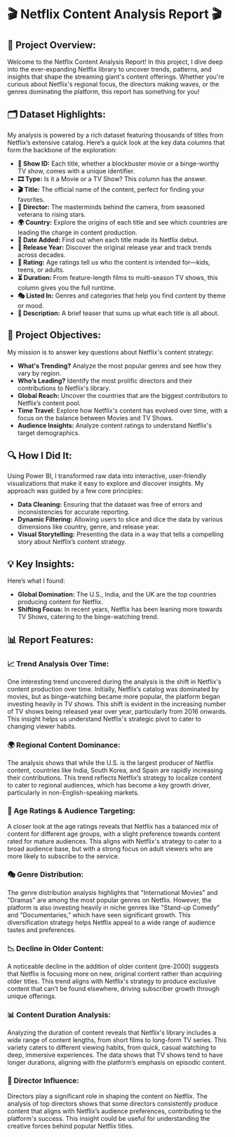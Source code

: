 # 🎬 Netflix Content Analysis Report 🎬

## 🚀 Project Overview:
Welcome to the Netflix Content Analysis Report! In this project, I dive deep into the ever-expanding Netflix library to uncover trends, patterns, and insights that shape the streaming giant's content offerings. Whether you're curious about Netflix's regional focus, the directors making waves, or the genres dominating the platform, this report has something for you!

## 🗂 Dataset Highlights:
My analysis is powered by a rich dataset featuring thousands of titles from Netflix’s extensive catalog. Here’s a quick look at the key data columns that form the backbone of the exploration:

- **🎥 Show ID:** Each title, whether a blockbuster movie or a binge-worthy TV show, comes with a unique identifier.
- **🎞 Type:** Is it a Movie or a TV Show? This column has the answer.
- **🎬 Title:** The official name of the content, perfect for finding your favorites.
- **🎥 Director:** The masterminds behind the camera, from seasoned veterans to rising stars.
- **🌍 Country:** Explore the origins of each title and see which countries are leading the charge in content production.
- **📅 Date Added:** Find out when each title made its Netflix debut.
- **📆 Release Year:** Discover the original release year and track trends across decades.
- **👶 Rating:** Age ratings tell us who the content is intended for—kids, teens, or adults.
- **⏳ Duration:** From feature-length films to multi-season TV shows, this column gives you the full runtime.
- **🎭 Listed In:** Genres and categories that help you find content by theme or mood.
- **📝 Description:** A brief teaser that sums up what each title is all about.

## 🎯 Project Objectives:
My mission is to answer key questions about Netflix's content strategy:

- **What's Trending?** Analyze the most popular genres and see how they vary by region.
- **Who’s Leading?** Identify the most prolific directors and their contributions to Netflix's library.
- **Global Reach:** Uncover the countries that are the biggest contributors to Netflix’s content pool.
- **Time Travel:** Explore how Netflix's content has evolved over time, with a focus on the balance between Movies and TV Shows.
- **Audience Insights:** Analyze content ratings to understand Netflix's target demographics.

## 🔍 How I Did It:
Using Power BI, I transformed raw data into interactive, user-friendly visualizations that make it easy to explore and discover insights. My approach was guided by a few core principles:

- **Data Cleaning:** Ensuring that the dataset was free of errors and inconsistencies for accurate reporting.
- **Dynamic Filtering:** Allowing users to slice and dice the data by various dimensions like country, genre, and release year.
- **Visual Storytelling:** Presenting the data in a way that tells a compelling story about Netflix’s content strategy.

## 💡 Key Insights:

Here’s what I found:

- **Global Domination:** The U.S., India, and the UK are the top countries producing content for Netflix.
- **Shifting Focus:** In recent years, Netflix has been leaning more towards TV Shows, catering to the binge-watching trend.

## 📊 Report Features:

### **📈 Trend Analysis Over Time:**
One interesting trend uncovered during the analysis is the shift in Netflix's content production over time. Initially, Netflix’s catalog was dominated by movies, but as binge-watching became more popular, the platform began investing heavily in TV shows. This shift is evident in the increasing number of TV shows being released year over year, particularly from 2016 onwards. This insight helps us understand Netflix's strategic pivot to cater to changing viewer habits.

### **🌍 Regional Content Dominance:**
The analysis shows that while the U.S. is the largest producer of Netflix content, countries like India, South Korea, and Spain are rapidly increasing their contributions. This trend reflects Netflix’s strategy to localize content to cater to regional audiences, which has become a key growth driver, particularly in non-English-speaking markets.

### **👶 Age Ratings & Audience Targeting:**
A closer look at the age ratings reveals that Netflix has a balanced mix of content for different age groups, with a slight preference towards content rated for mature audiences. This aligns with Netflix's strategy to cater to a broad audience base, but with a strong focus on adult viewers who are more likely to subscribe to the service.

### **🎭 Genre Distribution:**
The genre distribution analysis highlights that "International Movies" and "Dramas" are among the most popular genres on Netflix. However, the platform is also investing heavily in niche genres like "Stand-up Comedy" and "Documentaries," which have seen significant growth. This diversification strategy helps Netflix appeal to a wide range of audience tastes and preferences.

### **📉 Decline in Older Content:**
A noticeable decline in the addition of older content (pre-2000) suggests that Netflix is focusing more on new, original content rather than acquiring older titles. This trend aligns with Netflix's strategy to produce exclusive content that can’t be found elsewhere, driving subscriber growth through unique offerings.

### **📊 Content Duration Analysis:**
Analyzing the duration of content reveals that Netflix's library includes a wide range of content lengths, from short films to long-form TV series. This variety caters to different viewing habits, from quick, casual watching to deep, immersive experiences. The data shows that TV shows tend to have longer durations, aligning with the platform’s emphasis on episodic content.

### **🎥 Director Influence:**
Directors play a significant role in shaping the content on Netflix. The analysis of top directors shows that some directors consistently produce content that aligns with Netflix’s audience preferences, contributing to the platform's success. This insight could be useful for understanding the creative forces behind popular Netflix titles.
